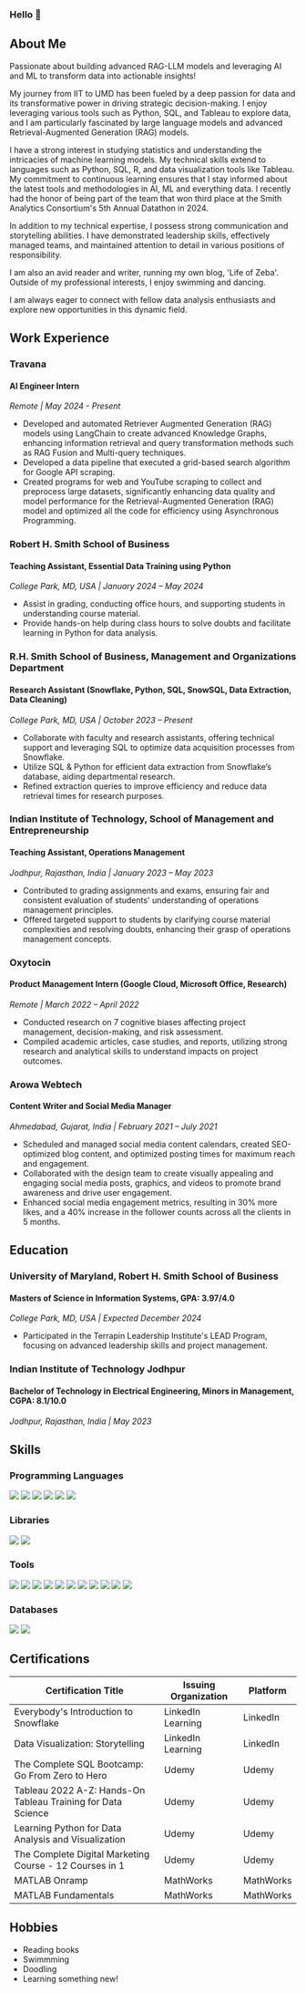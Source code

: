 ### Hello 👋

## About Me
Passionate about building advanced RAG-LLM models and leveraging AI and ML to transform data into actionable insights!

My journey from IIT to UMD has been fueled by a deep passion for data and its transformative power in driving strategic decision-making. I enjoy leveraging various tools such as Python, SQL, and Tableau to explore data, and I am particularly fascinated by large language models and advanced Retrieval-Augmented Generation (RAG) models.

I have a strong interest in studying statistics and understanding the intricacies of machine learning models. My technical skills extend to languages such as Python, SQL, R, and data visualization tools like Tableau. My commitment to continuous learning ensures that I stay informed about the latest tools and methodologies in AI, ML and everything data. I recently had the honor of being part of the team that won third place at the Smith Analytics Consortium's 5th Annual Datathon in 2024.

In addition to my technical expertise, I possess strong communication and storytelling abilities. I have demonstrated leadership skills, effectively managed teams, and maintained attention to detail in various positions of responsibility. 

I am also an avid reader and writer, running my own blog, 'Life of Zeba'. Outside of my professional interests, I enjoy swimming and dancing. 

I am always eager to connect with fellow data analysis enthusiasts and explore new opportunities in this dynamic field.

## Work Experience 

### Travana
#### AI Engineer Intern
*Remote | May 2024 - Present*
- Developed and automated Retriever Augmented Generation (RAG) models using LangChain to create advanced Knowledge Graphs, enhancing information retrieval and query transformation methods such as RAG Fusion and Multi-query techniques.
- Developed a data pipeline that executed a grid-based search algorithm for Google API scraping. 
- Created programs for web and YouTube scraping to collect and preprocess large datasets, significantly enhancing data quality and model performance for the Retrieval-Augmented Generation (RAG) model and optimized all the code for efficiency using Asynchronous Programming.

### Robert H. Smith School of Business
#### Teaching Assistant, Essential Data Training using Python
*College Park, MD, USA | January 2024 – May 2024*
- Assist in grading, conducting office hours, and supporting students in understanding course material.
- Provide hands-on help during class hours to solve doubts and facilitate learning in Python for data analysis.

### R.H. Smith School of Business, Management and Organizations Department
#### Research Assistant (Snowflake, Python, SQL, SnowSQL, Data Extraction, Data Cleaning)
*College Park, MD, USA | October 2023 – Present*
- Collaborate with faculty and research assistants, offering technical support and leveraging SQL to optimize data acquisition processes from Snowflake.
- Utilize SQL & Python for efficient data extraction from Snowflake’s database, aiding departmental research.
- Refined extraction queries to improve efficiency and reduce data retrieval times for research purposes.

### Indian Institute of Technology, School of Management and Entrepreneurship
#### Teaching Assistant, Operations Management
*Jodhpur, Rajasthan, India | January 2023 – May 2023*
- Contributed to grading assignments and exams, ensuring fair and consistent evaluation of students' understanding of operations management principles.
- Offered targeted support to students by clarifying course material complexities and resolving doubts, enhancing their grasp of operations management concepts.

### Oxytocin
#### Product Management Intern (Google Cloud, Microsoft Office, Research)
*Remote | March 2022 – April 2022*
- Conducted research on 7 cognitive biases affecting project management, decision-making, and risk assessment.
- Compiled academic articles, case studies, and reports, utilizing strong research and analytical skills to understand impacts on project outcomes.

### Arowa Webtech 
#### Content Writer and Social Media Manager
*Ahmedabad, Gujarat, India | February 2021 – July 2021*
- Scheduled and managed social media content calendars, created SEO-optimized blog content, and optimized posting times for maximum reach and engagement.
- Collaborated with the design team to create visually appealing and engaging social media posts, graphics, and videos to promote brand awareness and drive user engagement.
- Enhanced social media engagement metrics, resulting in 30% more likes, and a 40% increase in the follower counts across all the clients in 5 months.


## Education
### University of Maryland, Robert H. Smith School of Business
#### Masters of Science in Information Systems, GPA: 3.97/4.0
*College Park, MD, USA | Expected December 2024*
- Participated in the Terrapin Leadership Institute's LEAD Program, focusing on advanced leadership skills and project management.

### Indian Institute of Technology Jodhpur
#### Bachelor of Technology in Electrical Engineering, Minors in Management, CGPA: 8.1/10.0
*Jodhpur, Rajasthan, India | May 2023*


## Skills
### Programming Languages
<p>
  <img src="https://img.shields.io/badge/Python-FF3473?style=for-the-badge&logo=python&logoColor=white" />
  <img src="https://img.shields.io/badge/R-30E584?style=for-the-badge&logo=r&logoColor=white" />
  <img src="https://img.shields.io/badge/SQL-FF5353?style=for-the-badge&logo=sql&logoColor=white" />
  <img src="https://img.shields.io/badge/JSON-FF8F4A?style=for-the-badge&logo=json&logoColor=white" />
  <img src="https://img.shields.io/badge/C-FFDB45?style=for-the-badge&logo=C&logoColor=white" />
  <img src="https://img.shields.io/badge/Pyspark-4694FF?style=for-the-badge&logo=pyspark&logoColor=white" />
</p>

### Libraries
<p>
  <img src="https://img.shields.io/badge/Pandas-20232A?style=for-the-badge&logo=pandas&logoColor=61DAFB" />
  <img src="https://img.shields.io/badge/Numpy-339933?style=for-the-badge&logo=numpy&logoColor=white" />
</p>

### Tools 
<p>
  <img src="https://img.shields.io/badge/R_Studio-1D1A39?style=for-the-badge&logo=r%20studio&logoColor=white" />
  <img src="https://img.shields.io/badge/Tableau-451952?style=for-the-badge&logo=tableau&logoColor=white" />
  <img src="https://img.shields.io/badge/Snowflake-662549?style=for-the-badge&logo=snowflake&logoColor=white" />
  <img src="https://img.shields.io/badge/Jupyter_Notebook-AE445A?style=for-the-badge&logo=jupyter%20notebook&logoColor=white" />
  <img src="https://img.shields.io/badge/Visual_Studio_Code-F39F5A?style=for-the-badge&logo=visual%20studio%20code&logoColor=white" />
  <img src="https://img.shields.io/badge/SQL_Server_Management_Studio-E8BCB9?style=for-the-badge&logo=sql%20server%20management%20studio&logoColor=white" />
  <img src="https://img.shields.io/badge/Github-E34F26?style=for-the-badge&logo=github&logoColor=white" />
  <img src="https://img.shields.io/badge/Hadoop-E34F26?style=for-the-badge&logo=hadoop&logoColor=white" />
  <img src="https://img.shields.io/badge/Hive-1572B6?style=for-the-badge&logo=hive&logoColor=white" />
  <img src="https://img.shields.io/badge/Pig-323330?style=for-the-badge&logo=pig&logoColor=F7DF1E" />
  <img src="https://img.shields.io/badge/Neo4j-007ACC?style=for-the-badge&logo=neo4j&logoColor=white" />
</p>

### Databases
<p>
  <img src="https://img.shields.io/badge/PostgreSQL-4694FF?style=for-the-badge&logo=postgresql&logoColor=white" />
  <img src="https://img.shields.io/badge/MongoDB-30E584?style=for-the-badge&logo=mongodb&logoColor=white" />
</p>

## Certifications

| Certification Title                                         | Issuing Organization | Platform      |
|-------------------------------------------------------------|----------------------|---------------|
| Everybody's Introduction to Snowflake                       | LinkedIn Learning    | LinkedIn      |
| Data Visualization: Storytelling                            | LinkedIn Learning    | LinkedIn      |
| The Complete SQL Bootcamp: Go From Zero to Hero             | Udemy                | Udemy         |
| Tableau 2022 A-Z: Hands-On Tableau Training for Data Science| Udemy                | Udemy         |
| Learning Python for Data Analysis and Visualization         | Udemy                | Udemy         |
| The Complete Digital Marketing Course - 12 Courses in 1     | Udemy                | Udemy         |
| MATLAB Onramp                                               | MathWorks            | MathWorks     |
| MATLAB Fundamentals                                         | MathWorks            | MathWorks     |


## Hobbies
- Reading books
- Swimmming
- Doodling
- Learning something new!

